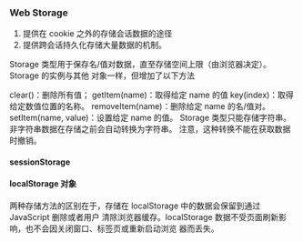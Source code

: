 

### Web Storage
1. 提供在 cookie 之外的存储会话数据的途径
2. 提供跨会话持久化存储大量数据的机制。

Storage 类型用于保存名/值对数据，直至存储空间上限（由浏览器决定）。Storage 的实例与其他
对象一样，但增加了以下方法

clear()：删除所有值；
getItem(name)：取得给定 name 的值
 key(index)：取得给定数值位置的名称。
removeItem(name)：删除给定 name 的名/值对。
 setItem(name, value)：设置给定 name 的值。
Storage 类型只能存储字符串。非字符串数据在存储之前会自动转换为字符串。
注意，这种转换不能在获取数据时撤销。


#### sessionStorage


#### localStorage 对象
两种存储方法的区别在于，存储在 localStorage 中的数据会保留到通过 JavaScript 删除或者用户
清除浏览器缓存。localStorage 数据不受页面刷新影响，也不会因关闭窗口、标签页或重新启动浏览
器而丢失。
